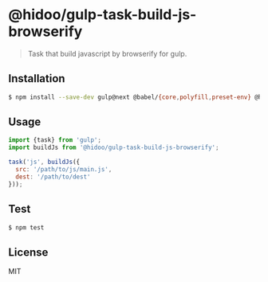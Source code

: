 # @hidoo/gulp-task-build-js-browserify

> Task that build javascript by browserify for gulp.

## Installation

```sh
$ npm install --save-dev gulp@next @babel/{core,polyfill,preset-env} @hidoo/gulp-task-build-js-browserify
```

## Usage

```js
import {task} from 'gulp';
import buildJs from '@hidoo/gulp-task-build-js-browserify';

task('js', buildJs({
  src: '/path/to/js/main.js',
  dest: '/path/to/dest'
}));
```

## Test

```sh
$ npm test
```

## License

MIT
